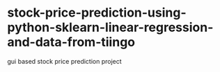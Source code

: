 # stock-price-prediction-using-python-sklearn-linear-regression-and-data-from-tiingo
gui based stock price prediction project
